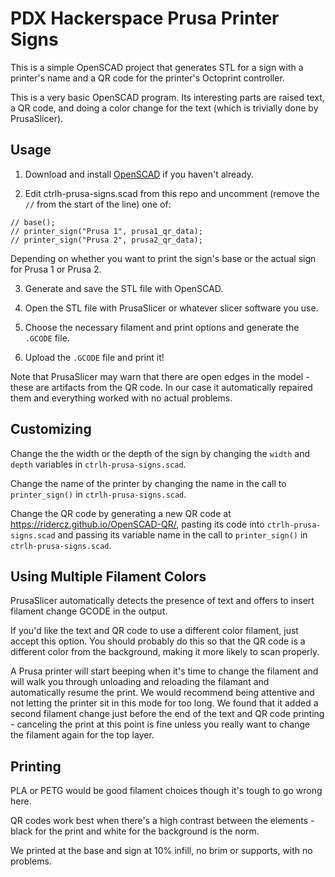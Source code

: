# PDX Hackerspace Prusa Printer Signs

This is a simple OpenSCAD project that generates STL for a sign with a printer's name and a QR code for the printer's Octoprint controller.

This is a very basic OpenSCAD program. Its interesting parts are raised text, a QR code, and doing a color change for the text (which is trivially done by PrusaSlicer).

## Usage

1. Download and install [OpenSCAD](https://openscad.org) if you haven't already.

2. Edit ctrlh-prusa-signs.scad from this repo and uncomment (remove the `//` from the start of the line) one of:
```
// base();
// printer_sign("Prusa 1", prusa1_qr_data);
// printer_sign("Prusa 2", prusa2_qr_data);
```

Depending on whether you want to print the sign's base or the actual sign for Prusa 1 or Prusa 2.

3. Generate and save the STL file with OpenSCAD.

4. Open the STL file with PrusaSlicer or whatever slicer software you use.

5. Choose the necessary filament and print options and generate the `.GCODE` file.

6. Upload the `.GCODE` file and print it!

Note that PrusaSlicer may warn that there are open edges in the model - these are artifacts from the QR code. In our case it automatically repaired them and everything worked with no actual problems.

## Customizing

Change the the width or the depth of the sign by changing the `width` and `depth` variables in `ctrlh-prusa-signs.scad`.

Change the name of the printer by changing the name in the call to `printer_sign()` in `ctrlh-prusa-signs.scad`.

Change the QR code by generating a new QR code at https://ridercz.github.io/OpenSCAD-QR/, pasting its code into `ctrlh-prusa-signs.scad` and passing its variable name in the call to `printer_sign()` in `ctrlh-prusa-signs.scad`.


## Using Multiple Filament Colors

PrusaSlicer automatically detects the presence of text and offers to insert filament change GCODE in the output.

If you'd like the text and QR code to use a different color filament, just accept this option. You should probably do this so that the QR code is a different color from the background, making it more likely to scan properly.

 A Prusa printer will start beeping when it's time to change the filament and will walk you through unloading and reloading the filamant and automatically resume the print. We would recommend being attentive and not letting the printer sit in this mode for too long. We found that it added a second filament change just before the end of the text and QR code printing - canceling the print at this point is fine unless you really want to change the filament again for the top layer.

## Printing

PLA or PETG would be good filament choices though it's tough to go wrong here.

QR codes work best when there's a high contrast between the elements - black for the print and white for the background is the norm.

We printed at the base and sign at 10% infill, no brim or supports, with no problems.
